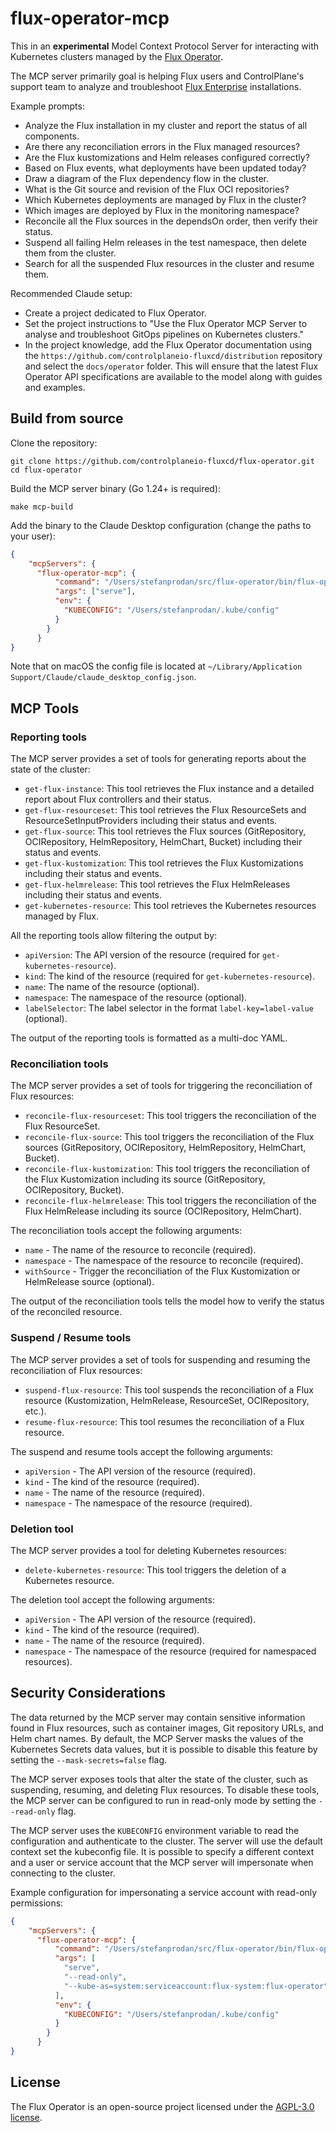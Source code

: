 # flux-operator-mcp

This in an **experimental** Model Context Protocol Server for interacting with
Kubernetes clusters managed by the [Flux Operator](https://fluxcd.control-plane.io/operator/).

The MCP server primarily goal is helping Flux users and ControlPlane's support team to analyze and
troubleshoot [Flux Enterprise](https://fluxcd.control-plane.io/distribution/) installations.

Example prompts:

- Analyze the Flux installation in my cluster and report the status of all components.
- Are there any reconciliation errors in the Flux managed resources?
- Are the Flux kustomizations and Helm releases configured correctly?
- Based on Flux events, what deployments have been updated today?
- Draw a diagram of the Flux dependency flow in the cluster.
- What is the Git source and revision of the Flux OCI repositories?
- Which Kubernetes deployments are managed by Flux in the cluster?
- Which images are deployed by Flux in the monitoring namespace?
- Reconcile all the Flux sources in the dependsOn order, then verify their status.
- Suspend all failing Helm releases in the test namespace, then delete them from the cluster.
- Search for all the suspended Flux resources in the cluster and resume them.

Recommended Claude setup:

- Create a project dedicated to Flux Operator.
- Set the project instructions to "Use the Flux Operator MCP Server
  to analyse and troubleshoot GitOps pipelines on Kubernetes clusters."
- In the project knowledge, add the Flux Operator documentation using the
  `https://github.com/controlplaneio-fluxcd/distribution` repository
  and select the `docs/operator` folder. This will ensure that the latest
  Flux Operator API specifications are available to the model along with guides and examples.

## Build from source

Clone the repository:

```shell
git clone https://github.com/controlplaneio-fluxcd/flux-operator.git
cd flux-operator
```

Build the MCP server binary (Go 1.24+ is required):

```shell
make mcp-build
```

Add the binary to the Claude Desktop configuration (change the paths to your user):

```json
{
    "mcpServers": {
      "flux-operator-mcp": {
          "command": "/Users/stefanprodan/src/flux-operator/bin/flux-operator-mcp",
          "args": ["serve"],
          "env": {
            "KUBECONFIG": "/Users/stefanprodan/.kube/config"
          }
        }
      }
}
```

Note that on macOS the config file is located at `~/Library/Application Support/Claude/claude_desktop_config.json`.

## MCP Tools

### Reporting tools

The MCP server provides a set of tools for generating reports about the state of the cluster:

- `get-flux-instance`: This tool retrieves the Flux instance and a detailed report about Flux controllers and their status.
- `get-flux-resourceset`: This tool retrieves the Flux ResourceSets and ResourceSetInputProviders including their status and events.
- `get-flux-source`: This tool retrieves the Flux sources (GitRepository, OCIRepository, HelmRepository, HelmChart, Bucket) including their status and events.
- `get-flux-kustomization`: This tool retrieves the Flux Kustomizations including their status and events.
- `get-flux-helmrelease`: This tool retrieves the Flux HelmReleases including their status and events.
- `get-kubernetes-resource`: This tool retrieves the Kubernetes resources managed by Flux.

All the reporting tools allow filtering the output by:

- `apiVersion`: The API version of the resource (required for `get-kubernetes-resource`).
- `kind`: The kind of the resource (required for `get-kubernetes-resource`).
- `name`: The name of the resource (optional).
- `namespace`: The namespace of the resource (optional).
- `labelSelector`: The label selector in the format `label-key=label-value` (optional).

The output of the reporting tools is formatted as a multi-doc YAML.

### Reconciliation tools

The MCP server provides a set of tools for triggering the reconciliation of Flux resources:

- `reconcile-flux-resourceset`: This tool triggers the reconciliation of the Flux ResourceSet.
- `reconcile-flux-source`: This tool triggers the reconciliation of the Flux sources (GitRepository, OCIRepository, HelmRepository, HelmChart, Bucket).
- `reconcile-flux-kustomization`: This tool triggers the reconciliation of the Flux Kustomization including its source (GitRepository, OCIRepository, Bucket).
- `reconcile-flux-helmrelease`: This tool triggers the reconciliation of the Flux HelmRelease including its source (OCIRepository, HelmChart).

The reconciliation tools accept the following arguments:

- `name` - The name of the resource to reconcile (required).
- `namespace` - The namespace of the resource to reconcile (required).
- `withSource` - Trigger the reconciliation of the Flux Kustomization or HelmRelease source (optional).

The output of the reconciliation tools tells the model how to verify the status of the reconciled resource.

### Suspend / Resume tools

The MCP server provides a set of tools for suspending and resuming the reconciliation of Flux resources:

- `suspend-flux-resource`: This tool suspends the reconciliation of a Flux resource (Kustomization, HelmRelease, ResourceSet, OCIRepository, etc.).
- `resume-flux-resource`: This tool resumes the reconciliation of a Flux resource.

The suspend and resume tools accept the following arguments:

- `apiVersion` - The API version of the resource (required).
- `kind` - The kind of the resource (required).
- `name` - The name of the resource (required).
- `namespace` - The namespace of the resource (required).

### Deletion tool

The MCP server provides a tool for deleting Kubernetes resources:

- `delete-kubernetes-resource`: This tool triggers the deletion of a Kubernetes resource.

The deletion tool accept the following arguments:

- `apiVersion` - The API version of the resource (required).
- `kind` - The kind of the resource (required).
- `name` - The name of the resource (required).
- `namespace` - The namespace of the resource (required for namespaced resources).

## Security Considerations

The data returned by the MCP server may contain sensitive information found in Flux resources,
such as container images, Git repository URLs, and Helm chart names.
By default, the MCP Server masks the values of the Kubernetes Secrets data values,
but it is possible to disable this feature by setting the `--mask-secrets=false` flag.

The MCP server exposes tools that alter the state of the cluster, such as suspending,
resuming, and deleting Flux resources. To disable these tools, the MCP server can be
configured to run in read-only mode by setting the `--read-only` flag.

The MCP server uses the `KUBECONFIG` environment variable to read the configuration and
authenticate to the cluster. The server will use the default context set the kubeconfig file.
It is possible to specify a different context and a user or service account that the MCP server
will impersonate when connecting to the cluster.

Example configuration for impersonating a service account with read-only permissions:

```json
{
    "mcpServers": {
      "flux-operator-mcp": {
          "command": "/Users/stefanprodan/src/flux-operator/bin/flux-operator-mcp",
          "args": [
            "serve",
            "--read-only",
            "--kube-as=system:serviceaccount:flux-system:flux-operator"
          ],
          "env": {
            "KUBECONFIG": "/Users/stefanprodan/.kube/config"
          }
        }
      }
}
```

## License

The Flux Operator is an open-source project licensed under the
[AGPL-3.0 license](https://github.com/controlplaneio-fluxcd/flux-operator/blob/main/LICENSE).
